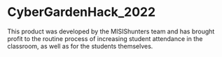 # CyberGardenHack_2022
This product was developed by the MISIShunters team and has brought profit to the routine process of increasing student attendance in the classroom, as well as for the students themselves.

